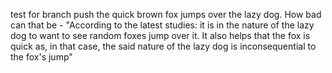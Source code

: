 test for branch push
the quick brown fox jumps over the lazy dog.
How bad can that be - "According to the latest studies: it is in the nature of the lazy dog to want to see random foxes jump over it. It also helps that the fox is quick as, in that case, the said nature of the lazy dog is inconsequential to the fox's jump" 
